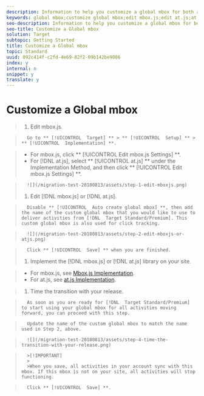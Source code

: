 ```yaml
---
description: Information to help you customize a global mbox for both at.js and mbox.js.
keywords: global mbox;customize global mbox;edit mbox.js;edit at.js;at.js;implement mbox.js;implement at.js
seo-description: Information to help you customize a global mbox for both at.js and mbox.js.
seo-title: Customize a Global mbox
solution: Target
subtopic: Getting Started
title: Customize a Global mbox
topic: Standard
uuid: 092c414f-c2fd-4e69-82f2-09b142be9086
index: y
internal: n
snippet: y
translate: y
---
```


# Customize a Global mbox


>1. Edit mbox.js.

>       Go to ** [!UICONTROL  Target] ** > ** [!UICONTROL  Setup] ** > ** [!UICONTROL  Implementation] **. 

>    
>    * For mbox.js, click ** [!UICONTROL  Edit mbox.js Settings] **.
>    * For [!DNL  at.js], select ** [!UICONTROL  at.js] ** under the Implementation Method, and then click ** [!UICONTROL  Edit mbox.js Settings] **.


>       ![](/migration-test-20180813/assets/step-1-edit-mboxjs.png) 
>1. Edit [!DNL  mbox.js] or [!DNL  at.js].

>       Disable ** [!UICONTROL  Auto create global mbox] **, then add the name of the custom global mbox that you would like to use to deliver activities from [!DNL  Target Standard/Premium]. This custom global mbox is also used for click tracking. 

>       ![](/migration-test-20180813/assets/step-2-edit-mboxjs-or-atjs.png) 

>       Click ** [!UICONTROL  Save] ** when you are finished. 
>1. Implement the [!DNL  mbox.js] or [!DNL  at.js] library on your site.

>    
>    * For mbox.js, see [ Mbox.js Implementation](t_mbox_download.md#task_4EAE26BB84FD4E1D858F411AEDF4B420).
>    * For at.js, see [ at.js Implementation](c_target-atjs-implementation.md#concept_8AC8D169E02944B1A547A0CAD97EAC17).

>1. Time the transition with your release.

>       As soon as you are ready for [!DNL  Target Standard/Premium] to start using your global mbox for all activities moving forward, you can proceed with this step. 

>       Update the name of the custom global mbox to match the name used in Step 2, above. 

>       ![](/migration-test-20180813/assets/step-4-time-the-transition-with-your-release.png) 


>       >[!IMPORTANT]
>       >
>       >When you save, all activities in your account sync with this mbox. If this mbox is not on your site, all activities will stop functioning.


>       Click ** [!UICONTROL  Save] **. 
